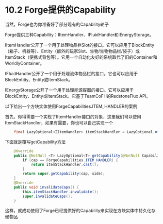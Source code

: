 # 10.2 Forge提供的Capability

当然，Forge也为你准备好了部分现有的Capability轮子

Forge提供三种Capability：IItemHandler、IFluidHandler和IEnergyStorage。

IItemHandler公开了一个用于处理物品栏Slot的接口。它可以应用于BlockEntity（箱子、机器等）、Entity（额外的玩家Slot、生物/生物物品栏/袋子）或ItemStack（便携式背包等）。它用一个自动化友好的系统取代了旧的Container和WorldlyContainer。

IFluidHandler公开了一个用于处理流体物品栏的接口。它也可以应用于BlockEntitiy、Entity或ItemStack。

IEnergyStorage公开了一个用于处理能源容器的接口。它可以应用于BlockEntity、Entity或ItemStack。它基于TeamCoFH的RedstoneFlux API。

以下给出一个方块实体使用ForgeCapabilities.ITEM_HANDLER的案例

首先，你得需要一个实现了IItemHandler接口的对象，这里我们可以使用ItemStackHandler，如果有需要，你也可以自己实现一个


``` java
    final LazyOptional<IItemHandler> itemStackHandler = LazyOptional.of(() -> new ItemStackHandler(1));
```

下面就是覆写getCapability方法

``` java
    @Override
    public @NotNull <T> LazyOptional<T> getCapability(@NotNull Capability<T> cap, @org.jetbrains.annotations.Nullable Direction side) {
        if (cap == ForgeCapabilities.ITEM_HANDLER) {
            return itemStackHandler.cast();
        }
        return super.getCapability(cap, side);
    }
    @Override
    public void invalidateCaps() {
        this.itemStackHandler.invalidate();
        super.invalidateCaps();
    }
```

这样，就成功使用了Forge已经提供好的Capability来实现在方块实体中持久化存储物品